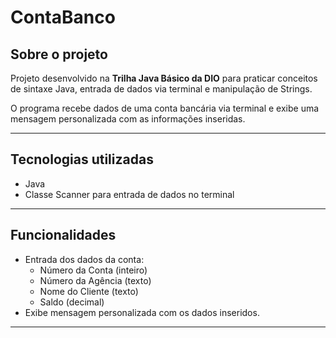 # ContaBanco

## Sobre o projeto

Projeto desenvolvido na **Trilha Java Básico da DIO** para praticar conceitos de sintaxe Java, entrada de dados via terminal e manipulação de Strings.

O programa recebe dados de uma conta bancária via terminal e exibe uma mensagem personalizada com as informações inseridas.

---

## Tecnologias utilizadas

- Java
- Classe Scanner para entrada de dados no terminal

---

## Funcionalidades

- Entrada dos dados da conta:
  - Número da Conta (inteiro)
  - Número da Agência (texto)
  - Nome do Cliente (texto)
  - Saldo (decimal)
- Exibe mensagem personalizada com os dados inseridos.

---
